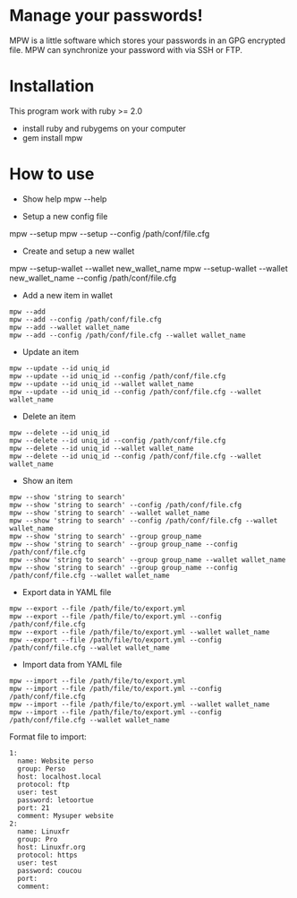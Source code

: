 # Manage your passwords!

MPW is a little software which stores your passwords in an GPG encrypted file.
MPW can synchronize your password with via SSH or FTP.

# Installation

This program work with ruby >= 2.0

* install ruby and rubygems on your computer
* gem install mpw

# How to use

* Show help
mpw --help

* Setup a new config file

mpw --setup
mpw --setup --config /path/conf/file.cfg

* Create and setup a new wallet

mpw --setup-wallet --wallet new_wallet_name
mpw --setup-wallet --wallet new_wallet_name --config /path/conf/file.cfg 

* Add a new item in wallet
```
mpw --add 
mpw --add --config /path/conf/file.cfg
mpw --add --wallet wallet_name
mpw --add --config /path/conf/file.cfg --wallet wallet_name
```

* Update an item
```
mpw --update --id uniq_id
mpw --update --id uniq_id --config /path/conf/file.cfg
mpw --update --id uniq_id --wallet wallet_name
mpw --update --id uniq_id --config /path/conf/file.cfg --wallet wallet_name
```

* Delete an item
```
mpw --delete --id uniq_id
mpw --delete --id uniq_id --config /path/conf/file.cfg
mpw --delete --id uniq_id --wallet wallet_name
mpw --delete --id uniq_id --config /path/conf/file.cfg --wallet wallet_name
```

* Show an item
```
mpw --show 'string to search'
mpw --show 'string to search' --config /path/conf/file.cfg
mpw --show 'string to search' --wallet wallet_name
mpw --show 'string to search' --config /path/conf/file.cfg --wallet wallet_name
mpw --show 'string to search' --group group_name
mpw --show 'string to search' --group group_name --config /path/conf/file.cfg
mpw --show 'string to search' --group group_name --wallet wallet_name
mpw --show 'string to search' --group group_name --config /path/conf/file.cfg --wallet wallet_name
```

* Export data in YAML file
```
mpw --export --file /path/file/to/export.yml
mpw --export --file /path/file/to/export.yml --config /path/conf/file.cfg
mpw --export --file /path/file/to/export.yml --wallet wallet_name
mpw --export --file /path/file/to/export.yml --config /path/conf/file.cfg --wallet wallet_name
```

* Import data from YAML file
```
mpw --import --file /path/file/to/export.yml
mpw --import --file /path/file/to/export.yml --config /path/conf/file.cfg
mpw --import --file /path/file/to/export.yml --wallet wallet_name
mpw --import --file /path/file/to/export.yml --config /path/conf/file.cfg --wallet wallet_name
```

Format file to import:
```
1:
  name: Website perso
  group: Perso
  host: localhost.local
  protocol: ftp
  user: test
  password: letoortue
  port: 21
  comment: Mysuper website
2:
  name: Linuxfr
  group: Pro
  host: Linuxfr.org
  protocol: https
  user: test
  password: coucou 
  port: 
  comment: 
```
